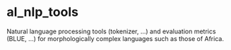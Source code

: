 # al_nlp_tools
Natural language processing tools (tokenizer, ...) and evaluation metrics (BLUE, ...) for morphologically complex languages such as those of Africa.
